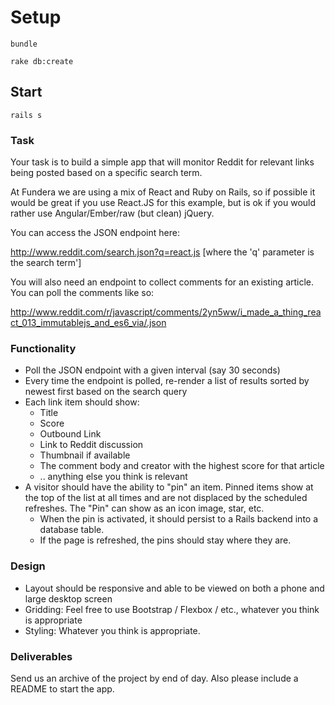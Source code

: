 # Setup

`bundle`

`rake db:create`

## Start
`rails s`

### Task

Your task is to build a simple app that will monitor Reddit for relevant links being posted based on a specific search term. 

At Fundera we are using a mix of React and Ruby on Rails, so if possible it would be great if you use React.JS for this example, but is ok if you would rather use Angular/Ember/raw (but clean) jQuery.

You can access the JSON endpoint here:

http://www.reddit.com/search.json?q=react.js [where the 'q' parameter is the search term']

You will also need an endpoint to collect comments for an existing article. You can poll the comments like so:

http://www.reddit.com/r/javascript/comments/2yn5ww/i_made_a_thing_react_013_immutablejs_and_es6_via/.json

### Functionality

- Poll the JSON endpoint with a given interval (say 30 seconds)
- Every time the endpoint is polled, re-render a list of results sorted by newest first based on the search query
- Each link item should show:
  - Title
  - Score
  - Outbound Link
  - Link to Reddit discussion
  - Thumbnail if available
  - The comment body and creator with the highest score for that article
  - .. anything else you think is relevant
- A visitor should have the ability to "pin" an item. Pinned items show at the top of the list at all times and are not displaced by the scheduled refreshes. The "Pin" can show as an icon image, star, etc.
  - When the pin is activated, it should persist to a Rails backend into a database table.
  - If the page is refreshed, the pins should stay where they are.

### Design

- Layout should be responsive and able to be viewed on both a phone and large desktop screen
- Gridding: Feel free to use Bootstrap / Flexbox / etc., whatever you think is appropriate
- Styling: Whatever you think is appropriate.

### Deliverables

Send us an archive of the project by end of day. Also please include a README to start the app.